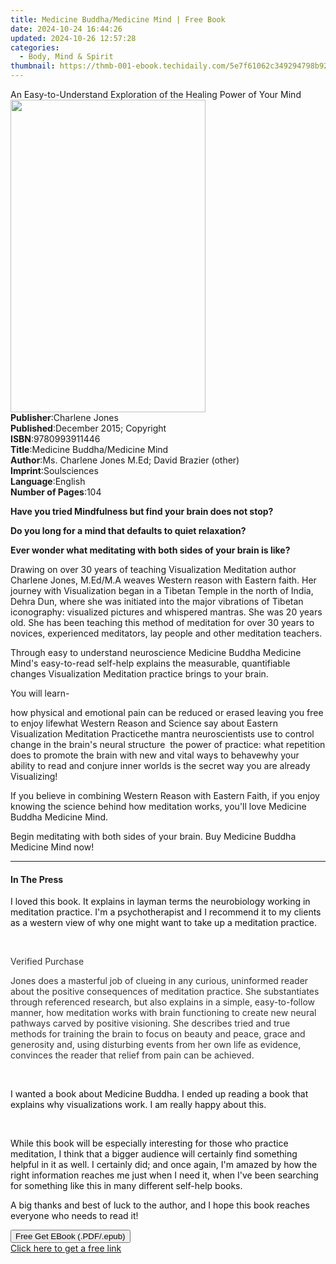 ```yaml
---
title: Medicine Buddha/Medicine Mind | Free Book
date: 2024-10-24 16:44:26
updated: 2024-10-26 12:57:28
categories:
  - Body, Mind & Spirit
thumbnail: https://thmb-001-ebook.techidaily.com/5e7f61062c349294798b92a606f33767191104d88266af6c7b48c3815a3e63fe.jpg
---
```

<main id="book-container">
  <div class="flex flex-col">
    <div class="book-brief flex-1 py-6 px-4 sm:p-6 md:py-10 md:px-8">
      <!-- brief-->
      <div class="book-brief-main">
        An Easy-to-Understand Exploration of the Healing Power of Your Mind
      </div>
    </div>
    <div
      class="book-meta-info flex-1 grid gap-4 col-start-1 col-end-3 row-start-1 sm:mb-6 sm:grid-cols-4 lg:gap-6 lg:col-start-2 lg:row-end-6 lg:row-span-6 lg:mb-0"
    >
      <div
        class="book-meta-info-left place-content-center mt-4 p-4 text-sm leading-6 col-start-2 col-span-2 dark:text-slate-400"
      >
        <img
          class="w-full h-500 object-cover rounded-lg sm:h-255 sm:col-span-2 lg:col-span-full"
          src="https://img-001-ebook.techidaily.com/1829b5c561ed4aa7338217cd3ed7ccb4af471acbe6bb52267f8ee71b12aae2ca.jpg"
          alt=""
          width="312"
          height="500"
        />
      </div>
      <div
        class="book-meta-info-right mt-2 col-start-1 row-start-2 col-span-3 self-center"
      >
        <!-- meta data  -->
        <div class="flex flex-col px-4 md:px-8">
          <div class="flex-1">
            <strong>Publisher</strong>:<span class="px-2">Charlene Jones</span>
          </div>
          <div class="flex-1">
            <strong>Published</strong>:<span class="px-2"
              >December 2015; Copyright</span
            >
          </div>
          <div class="flex-1">
            <strong>ISBN</strong>:<span class="px-2">9780993911446</span>
          </div>
          <div class="flex-1">
            <strong>Title</strong>:<span class="px-2"
              >Medicine Buddha/Medicine Mind</span
            >
          </div>
          <div class="flex-1">
            <strong>Author</strong>:<span class="px-2"
              >Ms. Charlene Jones M.Ed; David Brazier (other)</span
            >
          </div>
          <div class="flex-1">
            <strong>Imprint</strong>:<span class="px-2">Soulsciences</span>
          </div>
          <div class="flex-1">
            <strong>Language</strong>:<span class="px-2">English</span>
          </div>
          <div class="flex-1">
            <strong>Number of Pages</strong>:<span class="px-2">104</span>
          </div>
        </div>
      </div>
    </div>
    <div class="book-description flex-1 py-6 px-4 sm:p-6 md:py-10 md:px-8">
      <div class="book-description-main">
        <div accordion-content="" id="description">
          <p>
            <strong
              >Have you tried Mindfulness but find your brain does not
              stop?</strong
            >
          </p>
          <p>
            <strong
              >Do you long for a mind that defaults to quiet
              relaxation?&nbsp;</strong
            >
          </p>
          <p>
            <strong
              >Ever wonder what meditating with both sides of your brain is
              like?&nbsp;</strong
            >
          </p>
          <p>
            Drawing on over 30 years of teaching Visualization
            Meditation&nbsp;author Charlene Jones, M.Ed/M.A weaves Western
            reason with Eastern faith. Her journey with Visualization began in a
            Tibetan Temple in the north of India, Dehra Dun, where she was
            initiated into the major vibrations of Tibetan iconography:
            visualized pictures and whispered mantras. She was 20 years old. She
            has been teaching this method of meditation for over 30 years to
            novices, experienced meditators, lay people and other meditation
            teachers.&nbsp;
          </p>
          <p>
            Through easy to understand neuroscience Medicine Buddha Medicine
            Mind's easy-to-read self-help explains the measurable, quantifiable
            changes Visualization Meditation practice brings to your brain.
          </p>
          <p>You will learn-</p>
          how physical and emotional pain can be reduced or erased leaving you
          free to enjoy lifewhat Western Reason and Science say about Eastern
          Visualization Meditation Practicethe mantra neuroscientists use
          to&nbsp;control change in the brain's neural structure&nbsp;&nbsp;the
          power of practice:&nbsp;what repetition does to promote&nbsp;the brain
          with new and vital ways to behavewhy your ability to read and conjure
          inner worlds is the secret way you are already Visualizing!&nbsp;
          <p>
            If you believe in combining Western Reason with Eastern Faith, if
            you enjoy knowing the science behind how meditation works, you'll
            love Medicine Buddha Medicine Mind.
          </p>
          <p>
            Begin meditating with both sides of your brain. Buy Medicine Buddha
            Medicine Mind now!
          </p>
        </div>
        <div class="accordion-fader"></div>
      </div>
    </div>
    <div class="book-excerpts flex-1 py-6 px-4 sm:p-6 md:py-10 md:px-8">
      <!-- excerpts-->
      <div class="book-excerpts-main">
        <hr />
        <h4 class="placeholder placeholder-heading">
          <span>In The Press</span>
        </h4>
        <p></p>
        <p>
          <span style="color: rgb(17, 17, 17)"
            >I loved this book. It explains in layman terms the neurobiology
            working in meditation practice. I'm a psychotherapist and I
            recommend it to my clients as a western view of why one might want
            to take up a meditation practice.</span
          >
        </p>
        <p><br /></p>
        <p><span style="color: rgb(51, 51, 51)">Verified Purchase</span></p>
        <p>
          <span style="color: rgb(51, 51, 51)"
            >Jones does a masterful job of clueing in any curious, uninformed
            reader about the positive consequences of meditation practice. She
            substantiates through referenced research, but also explains in a
            simple, easy-to-follow manner, how meditation works with brain
            functioning to create new neural pathways carved by positive
            visioning. She describes tried and true methods for training the
            brain to focus on beauty and peace, grace and generosity and, using
            disturbing events from her own life as evidence, convinces the
            reader that relief from pain can be achieved.
          </span>
        </p>
        <p><br /></p>
        <p>
          <span style="color: rgb(17, 17, 17)"
            >I wanted a book about Medicine Buddha. I ended up reading a book
            that explains why visualizations work. I am really happy about
            this.</span
          >
        </p>
        <p><br /></p>
        <p>
          <span style="color: rgb(17, 17, 17)"
            >While this book will be especially interesting for those who
            practice meditation, I think that a bigger audience will certainly
            find something helpful in it as well. I certainly did; and once
            again, I'm amazed by how the right information reaches me just when
            I need it, when I've been searching for something like this in many
            different self-help books.</span
          >
        </p>
        <p>
          <span style="color: rgb(17, 17, 17)"
            >A big thanks and best of luck to the author, and I hope this book
            reaches everyone who needs to read it!</span
          >
        </p>
        <p></p>
      </div>
    </div>
    <div
      class="book-about-author flex-1 py-6 px-4 sm:p-6 md:py-10 md:px-8"
    ></div>
    <div class="book-free-get flex-1 py-6 px-4 sm:p-6 md:py-10 md:px-8">
      <button
        id="btn-free-get"
        class="bg-blue-500 hover:bg-blue-700 text-white font-bold py-2 px-4 rounded"
      >
        Free Get EBook (.PDF/.epub)
      </button>
      <div id="countdown-display" class="px-2 text-lg mt-2"></div>
      <a
        id="free-link"
        class="hidden bg-blue-500 hover:bg-blue-700 text-white font-bold py-2 px-4 rounded"
        href="https://www.ebooks.com/en-us/book/210123670/medicine-buddha-medicine-mind/ms-charlene-jones-m-ed/"
        target="_blank"
        >Click here to get a free link</a
      >
    </div>
    <script>
      let countdownTime = 0;
      let countdownInterval = null;
      document
        .getElementById('btn-free-get')
        .addEventListener('click', startCountdown);
      function startCountdown() {
        countdownTime = new Date().getTime() + 60000 * 3;
        countdownInterval = setInterval(updateCountdown, 1000);
        document.getElementById('btn-free-get').disabled = true;
        document
          .getElementById('btn-free-get')
          .classList.add('bg-gray-500', 'cursor-not-allowed');
      }
      function updateCountdown() {
        let currentTime = new Date().getTime();
        let timeLeft = countdownTime - currentTime;
        let secondsLeft = Math.floor(timeLeft / 1000);
        document.getElementById('countdown-display').innerHTML =
          `Remaining time: ${secondsLeft} seconds.`;
        if (secondsLeft <= 0) {
          clearInterval(countdownInterval);
          document.getElementById('btn-free-get').classList.add('hidden');
          document.getElementById('free-link').classList.remove('hidden');
          document.getElementById('countdown-display').innerHTML = '';
        }
      }
    </script>
  </div>
</main>
